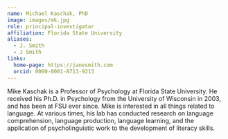 ```yaml
---
name: Michael Kaschak, PhD
image: images/mk.jpg
role: principal-investigator
affiliation: Florida State University 
aliases:
  - J. Smith
  - J Smith
links:
  home-page: https://janesmith.com
  orcid: 0000-0001-8713-9213
---
```


Mike Kaschak is a Professor of Psychology at Florida State University. He received his Ph.D. in Psychology from the University of Wisconsin in 2003, and has been at FSU ever since. Mike is interested in all things related to language. At various times, his lab has conducted research on language comprehension, language production, language learning, and the application of psycholinguistic work to the development of literacy skills. 
